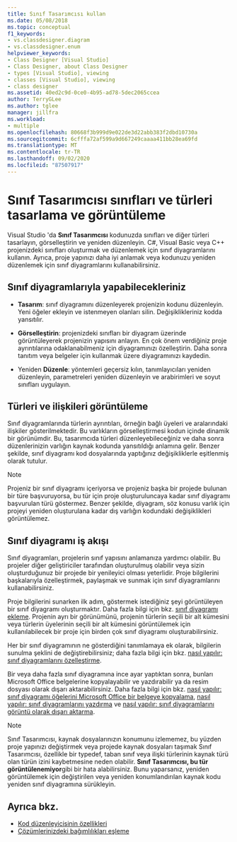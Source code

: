 ```yaml
---
title: Sınıf Tasarımcısı kullan
ms.date: 05/08/2018
ms.topic: conceptual
f1_keywords:
- vs.classdesigner.diagram
- vs.classdesigner.enum
helpviewer_keywords:
- Class Designer [Visual Studio]
- Class Designer, about Class Designer
- types [Visual Studio], viewing
- classes [Visual Studio], viewing
- class designer
ms.assetid: 40ed2c9d-0ce0-4b95-ad78-5dec2065ccea
author: TerryGLee
ms.author: tglee
manager: jillfra
ms.workload:
- multiple
ms.openlocfilehash: 80668f3b999d9e022de3d22abb383f2dbd10730a
ms.sourcegitcommit: 6cfffa72af599a9d667249caaaa411bb28ea69fd
ms.translationtype: MT
ms.contentlocale: tr-TR
ms.lasthandoff: 09/02/2020
ms.locfileid: "87507917"
---
```

# <a name="design-and-view-classes-and-types-with-class-designer"></a>Sınıf Tasarımcısı sınıfları ve türleri tasarlama ve görüntüleme

Visual Studio 'da **Sınıf Tasarımcısı** kodunuzda sınıfları ve diğer türleri tasarlayın, görselleştirin ve yeniden düzenleyin. C#, Visual Basic veya C++ projenizdeki sınıfları oluşturmak ve düzenlemek için sınıf diyagramlarını kullanın. Ayrıca, proje yapınızı daha iyi anlamak veya kodunuzu yeniden düzenlemek için sınıf diyagramlarını kullanabilirsiniz.

## <a name="what-you-can-do-with-class-diagrams"></a>Sınıf diyagramlarıyla yapabilecekleriniz

- **Tasarım**: sınıf diyagramını düzenleyerek projenizin kodunu düzenleyin. Yeni öğeler ekleyin ve istenmeyen olanları silin. Değişiklikleriniz kodda yansıtılır.

- **Görselleştirin**: projenizdeki sınıfları bir diyagram üzerinde görüntüleyerek projenizin yapısını anlayın. En çok önem verdiğiniz proje ayrıntılarına odaklanabilmeniz için diyagramınızı özelleştirin. Daha sonra tanıtım veya belgeler için kullanmak üzere diyagramınızı kaydedin.

- Yeniden **Düzenle**: yöntemleri geçersiz kılın, tanımlayıcıları yeniden düzenleyin, parametreleri yeniden düzenleyin ve arabirimleri ve soyut sınıfları uygulayın.

## <a name="view-types-and-relationships"></a>Türleri ve ilişkileri görüntüleme

Sınıf diyagramlarında türlerin ayrıntıları, örneğin bağlı üyeleri ve aralarındaki ilişkiler gösterilmektedir. Bu varlıkların görselleştirmesi kodun içinde dinamik bir görünümdir. Bu, tasarımcıda türleri düzenleyebileceğiniz ve daha sonra düzenlerinizin varlığın kaynak kodunda yansıtıldığı anlamına gelir. Benzer şekilde, sınıf diyagramı kod dosyalarında yaptığınız değişikliklerle eşitlenmiş olarak tutulur.

> [!NOTE]
> Projeniz bir sınıf diyagramı içeriyorsa ve projeniz başka bir projede bulunan bir türe başvuruyorsa, bu tür için proje oluşturuluncaya kadar sınıf diyagramı başvurulan türü göstermez. Benzer şekilde, diyagram, söz konusu varlık için projeyi yeniden oluşturulana kadar dış varlığın kodundaki değişiklikleri görüntülemez.

## <a name="class-diagram-workflow"></a>Sınıf diyagramı iş akışı

Sınıf diyagramları, projelerin sınıf yapısını anlamanıza yardımcı olabilir. Bu projeler diğer geliştiriciler tarafından oluşturulmuş olabilir veya sizin oluşturduğunuz bir projede bir yenileyici olması yeterlidir. Proje bilgilerini başkalarıyla özelleştirmek, paylaşmak ve sunmak için sınıf diyagramlarını kullanabilirsiniz.

Proje bilgilerini sunarken ilk adım, göstermek istediğiniz şeyi görüntüleyen bir sınıf diyagramı oluşturmaktır. Daha fazla bilgi için bkz. [sınıf diyagramı ekleme](how-to-add-class-diagrams-to-projects.md). Projenin ayrı bir görünümünü, projenin türlerin seçili bir alt kümesini veya türlerin üyelerinin seçili bir alt kümesini görüntülemek için kullanılabilecek bir proje için birden çok sınıf diyagramı oluşturabilirsiniz.

Her bir sınıf diyagramının ne gösterdiğini tanımlamaya ek olarak, bilgilerin sunulma şeklini de değiştirebilirsiniz; daha fazla bilgi için bkz. [nasıl yapılır: sınıf diyagramlarını özelleştirme](how-to-customize-class-diagrams.md).

Bir veya daha fazla sınıf diyagramına ince ayar yaptıktan sonra, bunları Microsoft Office belgelerine kopyalayabilir ve yazdırabilir ya da resim dosyası olarak dışarı aktarabilirsiniz. Daha fazla bilgi için bkz. [nasıl yapılır: sınıf diyagramı öğelerini Microsoft Office bir belgeye kopyalama](how-to-copy-class-diagram-elements-to-a-microsoft-office-document.md), [nasıl yapılır: sınıf diyagramlarını yazdırma](how-to-print-class-diagrams.md) ve [nasıl yapılır: sınıf diyagramlarını görüntü olarak dışarı aktarma](how-to-export-class-diagrams-as-images.md).

> [!NOTE]
> Sınıf Tasarımcısı, kaynak dosyalarınızın konumunu izlememez, bu yüzden proje yapınızı değiştirmek veya projede kaynak dosyaları taşımak Sınıf Tasarımcısı, özellikle bir typedef, taban sınıf veya ilişki türlerinin kaynak türü olan türün izini kaybetmesine neden olabilir. **Sınıf Tasarımcısı, bu tür görüntülenemiyor**gibi bir hata alabilirsiniz. Bunu yaparsanız, yeniden görüntülemek için değiştirilen veya yeniden konumlandırılan kaynak kodu yeniden sınıf diyagramına sürükleyin.

## <a name="see-also"></a>Ayrıca bkz.

- [Kod düzenleyicisinin özellikleri](../writing-code-in-the-code-and-text-editor.md)
- [Çözümlerinizdeki bağımlılıkları eşleme](../../modeling/map-dependencies-across-your-solutions.md)
